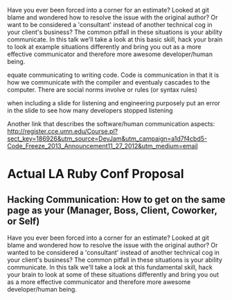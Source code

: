 Have you ever been forced into a corner for an estimate? Looked at git blame and wondered how to resolve the issue with the original author? Or want to be considered a 'consultant' instead of another technical cog in your client's business? The common pitfall in these situations is your ability communicate. In this talk we'll take a look at this basic skill, hack your brain to look at example situations differently and bring you out as a more effective communicator and therefore more awesome developer/human being.

equate communicating to writing code. Code is communication in that it is how we communicate with the compiler and eventualy cascades to the computer. There are social norms involve or rules (or syntax rules)

when including a slide for listening and engineering purposely put an error in the slide to see how many developers stopped listening

Another link that describes the software/human communication aspects: http://register.cce.umn.edu/Course.pl?sect_key=186926&utm_source=DevJam&utm_campaign=a1d7f4cbd5-Code_Freeze_2013_Announcement11_27_2012&utm_medium=email

# Actual LA Ruby Conf Proposal

## Hacking Communication: How to get on the same page as your (Manager, Boss, Client, Coworker, or Self)

Have you ever been forced into a corner for an estimate? Looked at git blame and wondered how to resolve the issue with the original author? Or wanted to be considered a 'consultant' instead of another technical cog in your client's business? The common pitfall in these situations is your ability communicate. In this talk we'll take a look at this fundamental skill, hack your brain to look at some of these situations differently and bring you out as a more effective communicator and therefore more awesome developer/human being.
